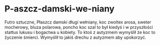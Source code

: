 # P-aszcz-damski-we-niany
Futro sztuczne, Płaszcz damski długi wełniany, koc zwoltex arosa, sweter mocherowy, bluza polarowa, poncho koc szal to był kiedyś i w przyszłości stattus lukusu i bogactwa u kobiety. To ktoś z autyzmem wymyślił że koc to życzenie śmierci. 
Wymyślił to jakiś drechu z autyzmem aby upokorzyć. 
